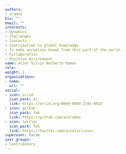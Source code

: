 ```yaml
---
authors:
- aramos
bio: ""
email: ""
interests:
- Dynamics
- Challenges
- Contacts
- Contribution to global knowledge
- To make ourselves known from this part of the world.
- Collaboration
- Positive environment
name: Ariel Silvio Norberto Ramos
role:
weight: 1
organizations:
- name: 
  url: ""
social:
- icon: orcid
  icon_pack: ai
  link: https://orcid.org/0009-0004-2191-081X
- icon: github
  icon_pack: fab
  link: https://github.com/asnramos
- icon: twitter
  icon_pack: fab
  link: https://twitter.com/arielsilvionr
superuser: false
user_groups:
- Contributors
---
```

